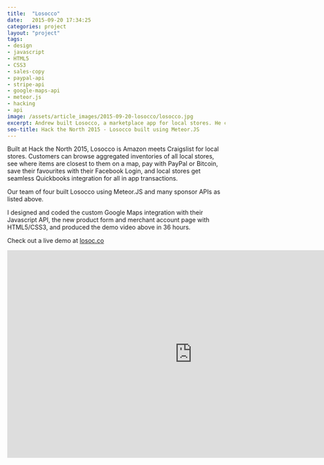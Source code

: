```yaml
---
title:  "Losocco"
date:   2015-09-20 17:34:25
categories: project
layout: "project"
tags:
- design
- javascript
- HTML5
- CSS3
- sales-copy
- paypal-api
- stripe-api
- google-maps-api
- meteor.js
- hacking
- api
image: /assets/article_images/2015-09-20-losocco/losocco.jpg
excerpt: Andrew built Losocco, a marketplace app for local stores. He coded the Google Maps integration in javascript, and signup forms & user profiles in HTML/CSS.
seo-title: Hack the North 2015 - Losocco built using Meteor.JS
---
```


Built at Hack the North 2015, Losocco is Amazon meets Craigslist for local stores. Customers can browse aggregated inventories of all local stores, see where items are closest to them on a map, pay with PayPal or Bitcoin, save their favourites with their Facebook Login, and local stores get seamless Quickbooks integration for all in app transactions.

Our team of four built Losocco using Meteor.JS and many sponsor APIs as listed above.

I designed and coded the custom Google Maps integration with their Javascript API, the new product form and merchant account page with HTML5/CSS3, and produced the demo video above in 36 hours.

Check out a live demo at <a href="http://losoc.co" target="_blank">losoc.co</a>

<iframe width="853" height="480" src="https://www.youtube-nocookie.com/embed/a3-RnvmDsZ8?rel=0&amp;showinfo=0" frameborder="0" allowfullscreen></iframe>